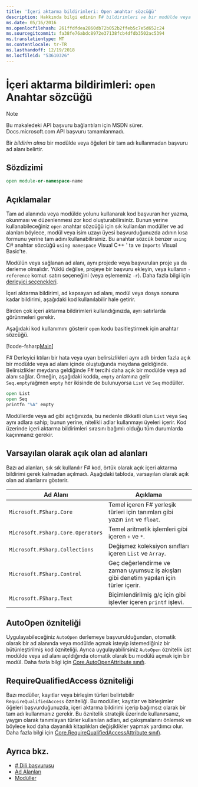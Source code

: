 ```yaml
---
title: 'İçeri aktarma bildirimleri: Open anahtar sözcüğü'
description: Hakkında bilgi edinin F# bildirimleri ve bir modülde veya öğeleri bir tam adı kullanmadan başvuru ad alanı nasıl belirlediği içeri aktarın.
ms.date: 05/16/2016
ms.openlocfilehash: 261ffdfdea2860db72b052b2ffeb5c7e5d652c24
ms.sourcegitcommit: fa38fe76abdc8972e37138fcb4dfdb3502ac5394
ms.translationtype: MT
ms.contentlocale: tr-TR
ms.lasthandoff: 12/19/2018
ms.locfileid: "53610326"
---
```

# <a name="import-declarations-the-open-keyword"></a>İçeri aktarma bildirimleri: `open` Anahtar sözcüğü

> [!NOTE]
> Bu makaledeki API başvuru bağlantıları için MSDN sürer.  Docs.microsoft.com API başvuru tamamlanmadı.

Bir *bildirim alma* bir modülde veya öğeleri bir tam adı kullanmadan başvuru ad alanı belirtir.

## <a name="syntax"></a>Sözdizimi

```fsharp
open module-or-namespace-name
```

## <a name="remarks"></a>Açıklamalar

Tam ad alanında veya modülde yolunu kullanarak kod başvuran her yazma, okunması ve düzenlenmesi zor kod oluşturabilirsiniz. Bunun yerine kullanabileceğiniz `open` anahtar sözcüğü için sık kullanılan modüller ve ad alanları böylece, modül veya isim uzayı üyesi başvurduğunuzda adının kısa formunu yerine tam adını kullanabilirsiniz. Bu anahtar sözcük benzer `using` C# anahtar sözcüğü `using namespace` Visual C++ ' ta ve `Imports` Visual Basic'te.

Modülün veya sağlanan ad alanı, aynı projede veya başvurulan proje ya da derleme olmalıdır. Yüklü değilse, projeye bir başvuru ekleyin, veya kullanın `-reference` komut`-`satırı seçeneğini (veya eşlememiz `-r`). Daha fazla bilgi için [derleyici seçenekleri](compiler-options.md).

İçeri aktarma bildirimi, ad kapsayan ad alanı, modül veya dosya sonuna kadar bildirimi, aşağıdaki kod kullanılabilir hale getirir.

Birden çok içeri aktarma bildirimleri kullandığınızda, ayrı satırlarda görünmeleri gerekir.

Aşağıdaki kod kullanımını gösterir `open` kodu basitleştirmek için anahtar sözcüğü.

[!code-fsharp[Main](../../../samples/snippets/fsharp/lang-ref-2/snippet6801.fs)]

F# Derleyici ktıları bir hata veya uyarı belirsizlikleri aynı adlı birden fazla açık bir modülde veya ad alanı içinde oluştuğunda meydana geldiğinde. Belirsizlikler meydana geldiğinde F# tercihi daha açık bir modülde veya ad alanı sağlar. Örneğin, aşağıdaki kodda, `empty` anlamına gelir `Seq.empty`rağmen `empty` her ikisinde de bulunuyorsa `List` ve `Seq` modüller.

```fsharp
open List
open Seq
printfn "%A" empty
```

Modüllerde veya ad gibi açtığınızda, bu nedenle dikkatli olun `List` veya `Seq` aynı adlara sahip; bunun yerine, nitelikli adlar kullanmayı üyeleri içerir. Kod üzerinde içeri aktarma bildirimleri sırasını bağımlı olduğu tüm durumlarda kaçınmanız gerekir.

## <a name="namespaces-that-are-open-by-default"></a>Varsayılan olarak açık olan ad alanları

Bazı ad alanları, sık sık kullanılır F# kod, örtük olarak açık içeri aktarma bildirimi gerek kalmadan açılmadı. Aşağıdaki tabloda, varsayılan olarak açık olan ad alanlarını gösterir.

|Ad Alanı|Açıklama|
|---------|-----------|
|`Microsoft.FSharp.Core`|Temel içeren F# yerleşik türleri için tanımları gibi yazın `int` ve `float`.|
|`Microsoft.FSharp.Core.Operators`|Temel aritmetik işlemleri gibi içeren `+` ve `*`.|
|`Microsoft.FSharp.Collections`|Değişmez koleksiyon sınıfları içeren `List` ve `Array`.|
|`Microsoft.FSharp.Control`|Geç değerlendirme ve zaman uyumsuz iş akışları gibi denetim yapıları için türler içerir.|
|`Microsoft.FSharp.Text`|Biçimlendirilmiş g/ç için gibi işlevler içeren `printf` işlevi.|

## <a name="autoopen-attribute"></a>AutoOpen özniteliği

Uygulayabileceğiniz `AutoOpen` derlemeye başvurulduğundan, otomatik olarak bir ad alanında veya modülde açmak isteyip istemediğiniz bir bütünleştirilmiş kod özniteliği. Ayrıca uygulayabilirsiniz `AutoOpen` öznitelik üst modülde veya ad alanı açıldığında otomatik olarak bu modülü açmak için bir modül. Daha fazla bilgi için [Core.AutoOpenAttribute sınıfı](https://msdn.microsoft.com/visualfsharpdocs/conceptual/core.autoopenattribute-class-%5bfsharp%5d).

## <a name="requirequalifiedaccess-attribute"></a>RequireQualifiedAccess özniteliği

Bazı modüller, kayıtlar veya birleşim türleri belirtebilir `RequireQualifiedAccess` özniteliği. Bu modüller, kayıtlar ve birleşimler öğeleri başvurduğunuzda, içeri aktarma bildirimi içerip bağımsız olarak bir tam adı kullanmanız gerekir. Bu öznitelik stratejik üzerinde kullanırsanız, yaygın olarak tanımlayan türler kullanılan adları, ad çakışmalarını önlemek ve böylece kod daha dayanıklı kitaplıkları değişiklikler yapmak yardımcı olur. Daha fazla bilgi için [Core.RequireQualifiedAccessAttribute sınıfı](https://msdn.microsoft.com/visualfsharpdocs/conceptual/core.requirequalifiedaccessattribute-class-%5Bfsharp%5D).

## <a name="see-also"></a>Ayrıca bkz.

- [# Dili başvurusu](index.md)
- [Ad Alanları](namespaces.md)
- [Modüller](modules.md)